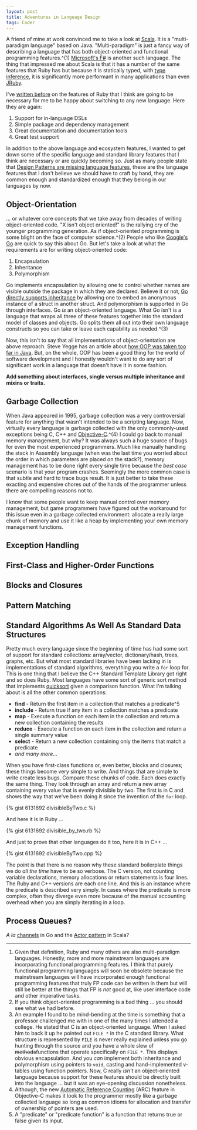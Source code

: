 ```yaml
---
layout: post
title: Adventures in Language Design
tags: Coder
---
```


A friend of mine at work convinced me to take a look at [Scala][scala]. It is a "multi-paradigm language" based on Java. "Multi-paradigm" is just a fancy way of describing a language that has both object-oriented and functional programming features.^(1) [Microsoft's F#][f-sharp] is another such language. The thing that impressed me about Scala is that it has a number of the same features that Ruby has but because it is statically typed, with [type inference][type-inference], it is significantly more performant in many applications than even [JRuby][jruby].

I've [written before][why-ruby-is-awesome] on the features of Ruby that I think are going to be necessary for me to be happy about switching to any new language. Here they are again:

1. Support for in-language DSLs
1. Simple package and dependency management
1. Great documentation and documentation tools
1. Great test support

In addition to the above language and ecosystem features, I wanted to get down some of the specific language and standard library features that I think are necessary or are quickly becoming so. Just as many people state that [Design Patterns are missing language features][patterns], these are the language features that I don't believe we should have to craft by hand, they are common enough and standardized enough that they belong in our languages by now.

## Object-Orientation

... or whatever core concepts that we take away from decades of writing object-oriented code. "X isn't object oriented!" is the rallying cry of the younger programming generation. As if object-oriented programming is some blight on the face of computer science.^(2) People who like [Google's Go][golang] are quick to say this about Go. But let's take a look at what the requirements are for writing object-oriented code:

1. Encapsulation
1. Inheritance
1. Polymorphism

Go implements encapsulation by allowing one to control whether names are visible outside the package in which they are declared. Believe it or not, [Go directly supports inheritance][inheritance-in-go] by allowing one to embed an anonymous instance of a struct in another struct. And polymorphism is supported in Go through interfaces. Go *is* an object-oriented language. What Go isn't is a language that wraps all three of these features together into the standard model of classes and objects. Go splits them all out into their own language constructs so you can take or leave each capability as needed.^(3)

Now, this isn't to say that all implementations of object-orientation are above reproach. Steve Yegge has an article about [how OOP was taken too far in Java][yegge-java]. But, on the whole, OOP has been a good thing for the world of software development and I honestly wouldn't want to do any sort of significant work in a language that doesn't have it in some fashion.

**Add something about interfaces, single versus multiple inheritance and mixins or traits.**

## Garbage Collection

When Java appeared in 1995, garbage collection was a very controversial feature for anything that wasn't intended to be a scripting language. Now, virtually every language is garbage collected with the only commonly-used exceptions being C, C++ and [Objective-C][objective-c].^(4) I could go back to manual memory management, but why? It was always such a huge source of bugs for even the most experienced programmers. Much like manually handling the stack in Assembly language (when was the last time you worried about the order in which parameters are placed on the stack?), memory management has to be done right every single time because the *best case* scenario is that your program crashes. Seemingly the more common case is that subtle and hard to trace bugs result. It is just better to take these exacting and expensive chores out of the hands of the programmer unless there are compelling reasons not to.

I know that some people want to keep manual control over memory management, but game programmers have figured out the workaround for this issue even in a garbage collected environment: allocate a really large chunk of memory and use it like a heap by implementing your own memory management functions.

## Exception Handling

## First-Class and Higher-Order Functions

## Blocks and Closures

## Pattern Matching

## Standard Algorithms As Well As Standard Data Structures

Pretty much every language since the beginning of time has had some sort of support for standard collections: array/vector, dictionary/hash, trees, graphs, etc. But what most standard libraries have been lacking in is implementations of standard algorithms, everything you write a `for` loop for. This is one thing that I believe the C++ Standard Template Library got right and so does Ruby. Most languages have some sort of generic sort method that implements [quicksort][quicksort] given a comparison function. What I'm talking about is all the other common operations:

* **find** - Return the first item in a collection that matches a predicate^5
* **include** - Return true if any item in a collection matches a predicate
* **map** - Execute a function on each item in the collection and return a new collection containing the results
* **reduce** - Execute a function on each item in the collection and return a single summary value
* **select** - Return a new collection containing only the items that match a predicate
* *and many more...*

When you have first-class functions or, even better, blocks and closures; these things become very simple to write. And things that are simple to write create less bugs. Compare these chunks of code. Each does exactly the same thing. They look through an array and return a new array containing every value that is evenly divisible by two. The first is in C and shows the way that we've been doing it since the invention of the `for` loop.

{% gist 6131692 divisibleByTwo.c %}

And here it is in Ruby ...

{% gist 6131692 divisible_by_two.rb %}

And just to prove that other languages do it too, here it is in C++ ...

{% gist 6131692 divisibleByTwo.cpp %}

The point is that there is no reason why these standard boilerplate things we do *all the time* have to be so verbose. The C version, not counting variable declarations, memory allocations or return statements is four lines. The Ruby and C++ versions are each one line. And this is an instance where the predicate is described very simply. In cases where the predicate is more complex, often they diverge even more because of the manual accounting overhead when you are simply iterating in a loop.

## Process Queues?

*A la* [channels][channels] in Go and the [Actor pattern][actor-pattern] in Scala?

-----

1. Given that definition, Ruby and many others are also multi-paradigm languages. Honestly, more and more mainstream languages are incorporating functional programming features. I think that purely functional programming languages will soon be obsolete because the mainstream languages will have incorporated enough functional programming features that truly FP code can be written in them but will still be better at the things that FP is *not* good at, like user interface code and other imperative tasks.
1. If you think object-oriented programming is a bad thing ... you should see what we had before.
1. An example I found to be mind-bending at the time is something that a professor challenged me with in one of the many times I attended a college. He stated that C is an object-oriented language. When I asked him to back it up he pointed out `FILE *` in the C standard library. What structure is represented by `FILE` is never really explained unless you go hunting through the source and you have a whole slew of <strike>methods</strike>functions that operate specifically on `FILE *`. This displays obvious encapsulation. And you *can* implement both inheritance and polymorphism using pointers to `void`, casting and hand-implemented v-tables using function pointers. Now, C really *isn't* an object-oriented language because support for these features should be directly built into the language ... but it was an eye-opening discussion nonetheless.
1. Although, the new [Automatic Reference Counting][arc] (ARC) feature in Objective-C makes it look to the programmer mostly like a garbage collected language so long as common idioms for allocation and transfer of ownership of pointers are used.
1. A "predicate" or "predicate function" is a function that returns true or false given its input.

[actor-pattern]: http://www.scala-lang.org/old/node/242
[arc]: http://en.wikipedia.org/wiki/Automatic_Reference_Counting
[channels]: http://golang.org/doc/effective_go.html#channels
[f-sharp]: http://research.microsoft.com/en-us/projects/fsharp/
[golang]: http://www.golang.org
[inheritance-in-go]: http://code.rkevin.com/2010/10/how-to-use-inheritance-in-google-go/
[jruby]: http://www.jruby.org
[objective-c]: http://en.wikipedia.org/wiki/Objective-c
[patterns]: http://www.codinghorror.com/blog/2007/07/rethinking-design-patterns.html
[quicksort]: http://en.wikipedia.org/wiki/Quicksort
[scala]: http://www.scala-lang.org
[type-inference]: https://en.wikipedia.org/wiki/Type_inference
[why-ruby-is-awesome]: /2013/05/05/thoughts-on-why-ruby-is-awesome.html
[yegge-java]: http://steve-yegge.blogspot.com/2006/03/execution-in-kingdom-of-nouns.html
